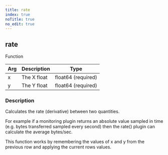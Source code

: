 ```yaml
---
title: rate
index: true
noTitle: true
no_edit: true
---
```




<div class="vql_item"></div>


## rate
<span class='vql_type label label-warning pull-right page-header'>Function</span>



<div class="vqlargs"></div>

Arg | Description | Type
----|-------------|-----
x|The X float|float64 (required)
y|The Y float|float64 (required)

### Description

Calculates the rate (derivative) between two quantities.

For example if a monitoring plugin returns an absolute value
sampled in time (e.g. bytes transferred sampled every second) then
the rate() plugin can calculate the average bytes/sec.

This function works by remembering the values of x and y from the
previous row and applying the current rows values.


